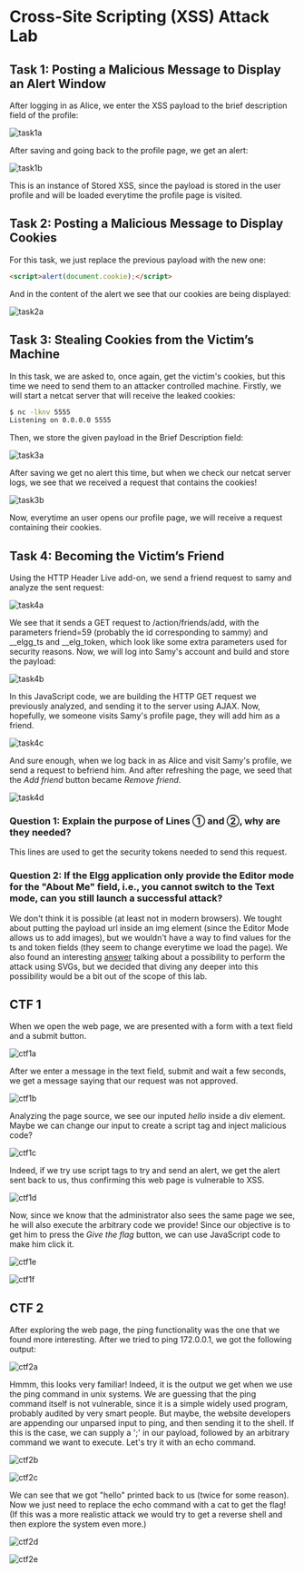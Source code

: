 # Cross-Site Scripting (XSS) Attack Lab

## Task 1: Posting a Malicious Message to Display an Alert Window

After logging in as Alice, we enter the XSS payload to the brief description
field of the profile:

![task1a](task1a.png)

After saving and going back to the profile page, we get an alert:

![task1b](task1b.png)

This is an instance of Stored XSS, since the payload is stored in the user
profile and will be loaded everytime the profile page is visited.

## Task 2: Posting a Malicious Message to Display Cookies

For this task, we just replace the previous payload with the new one:

```html
<script>alert(document.cookie);</script>
```

And in the content of the alert we see that our cookies are being displayed:

![task2a](task2a.png)

## Task 3: Stealing Cookies from the Victim’s Machine

In this task, we are asked to, once again, get the victim's cookies, but this
time we need to send them to an attacker controlled machine. Firstly, we will
start a netcat server that will receive the leaked cookies:

```sh
$ nc -lknv 5555
Listening on 0.0.0.0 5555
```

Then, we store the given payload in the Brief Description field:

![task3a](task3a.png)

After saving we get no alert this time, but when we check our netcat server
logs, we see that we received a request that contains the cookies!

![task3b](task3b.png)

Now, everytime an user opens our profile page, we will receive a request
containing their cookies.

## Task 4: Becoming the Victim’s Friend

Using the HTTP Header Live add-on, we send a friend request to samy and analyze
the sent request:

![task4a](task4a.png)

We see that it sends a GET request to /action/friends/add, with the parameters
friend=59 (probably the id corresponding to sammy) and \__elgg_ts and
\__elg_token, which look like some extra parameters used for security reasons.
Now, we will log into Samy's account and build and store the payload:

![task4b](task4b.png)

In this JavaScript code, we are building the HTTP GET request we previously
analyzed, and sending it to the server using AJAX. Now, hopefully, we someone
visits Samy's profile page, they will add him as a friend.

![task4c](task4c.png)

And sure enough, when we log back in as Alice and visit Samy's profile, we send
a request to befriend him. And after refreshing the page, we seed that the *Add
friend* button became *Remove friend*.

![task4d](task4d.png)

### Question 1: Explain the purpose of Lines ➀ and ➁, why are they needed?

This lines are used to get the security tokens needed to send this request.

### Question 2: If the Elgg application only provide the Editor mode for the "About Me" field, i.e., you cannot switch to the Text mode, can you still launch a successful attack?

We don't think it is possible (at least not in modern browsers). We tought
about putting the payload url inside an img element (since the Editor Mode
allows us to add images), but we wouldn't have a way to find values for the ts
and token fields (they seem to change everytime we load the page). We also
found an interesting [answer](https://security.stackexchange.com/questions/135513/what-could-an-img-src-xss-do#answer-135636)
talking about a possibility to perform the attack using SVGs, but we decided
that diving any deeper into this possibility would be a bit out of the scope of
this lab.

## CTF 1

When we open the web page, we are presented with a form with a text field and
a submit button.

![ctf1a](ctf1a.png)

After we enter a message in the text field, submit and wait a few seconds, we
get a message saying that our request was not approved.

![ctf1b](ctf1b.png)

Analyzing the page source, we see our inputed *hello* inside a div element.
Maybe we can change our input to create a script tag and inject malicious code?

![ctf1c](ctf1c.png)

Indeed, if we try use script tags to try and send an alert, we get the alert
sent back to us, thus confirming this web page is vulnerable to XSS.

![ctf1d](ctf1d.png)

Now, since we know that the administrator also sees the same page we see, he
will also execute the arbitrary code we provide! Since our objective is to get
him to press the *Give the flag* button, we can use JavaScript code to make him
click it.

![ctf1e](ctf1e.png)

![ctf1f](ctf1f.png)

## CTF 2

After exploring the web page, the ping functionality was the one that we found
more interesting. After we tried to ping 172.0.0.1, we got the following
output:

![ctf2a](ctf2a.png)

Hmmm, this looks very familiar! Indeed, it is the output we get when we use the
ping command in unix systems. We are guessing that the ping command itself is
not vulnerable, since it is a simple widely used program, probably audited by
very smart people. But maybe, the website developers are appending our unparsed
input to ping, and then sending it to the shell. If this is the case, we can
supply a ';' in our payload, followed by an arbitrary command we want to
execute. Let's try it with an echo command.

![ctf2b](ctf2b.png)

![ctf2c](ctf2c.png)

We can see that we got "hello" printed back to us (twice for some reason). Now
we just need to replace the echo command with a cat to get the flag! (If this
was a more realistic attack we would try to get a reverse shell and then explore
the system even more.)

![ctf2d](ctf2d.png)

![ctf2e](ctf2e.png)
